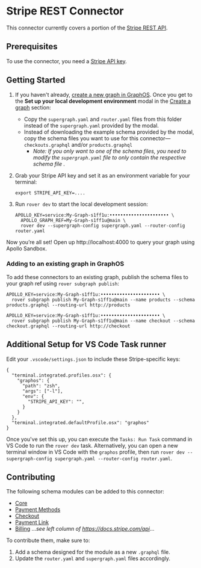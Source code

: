 # Stripe REST Connector

This connector currently covers a portion of the [Stripe REST API](https://docs.stripe.com/api).

## Prerequisites

To use the connector, you need a [Stripe API key](https://docs.stripe.com/keys).

## Getting Started 

1. If you haven't already, [create a new graph in GraphOS](https://www.apollographql.com/docs/graphos/get-started/guides/rest#step-1-set-up-your-graphql-api). Once you get to the **Set up your local development environment** modal in the [Create a graph](https://www.apollographql.com/docs/graphos/get-started/guides/rest#create-a-graph) section:
    - Copy the `supergraph.yaml` and `router.yaml` files from this folder instead of the `supergraph.yaml` provided by the modal.
    - Instead of downloading the example schema provided by the modal, copy the schema files you want to use for this connector—`checkouts.graphql` and/or `products.graphql`
      - *Note: If you only want to one of the schema files, you need to modify the `supergraph.yaml` file to only contain the respective schema file .*
1. Grab your Stripe API key and set it as an environment variable for your terminal:

    ```
    export STRIPE_API_KEY=....
    ```

1. Run `rover dev` to start the local development session:

    ```
    APOLLO_KEY=service:My-Graph-s1ff1u:•••••••••••••••••••••• \
      APOLLO_GRAPH_REF=My-Graph-s1ff1u@main \
      rover dev --supergraph-config supergraph.yaml --router-config router.yaml
    ```

Now you’re all set! Open up http://localhost:4000 to query your graph using Apollo Sandbox.

### Adding to an existing graph in GraphOS

To add these connectors to an existing graph, publish the schema files to your graph ref using `rover subgraph publish`:

```
APOLLO_KEY=service:My-Graph-s1ff1u:•••••••••••••••••••••• \
  rover subgraph publish My-Graph-s1ff1u@main --name products --schema products.graphql --routing-url http://products

APOLLO_KEY=service:My-Graph-s1ff1u:•••••••••••••••••••••• \
  rover subgraph publish My-Graph-s1ff1u@main --name checkout --schema checkout.graphql --routing-url http://checkout
```

## Additional Setup for VS Code Task runner

Edit your `.vscode/settings.json` to include these Stripe-specific keys:

```
{
  "terminal.integrated.profiles.osx": {
    "graphos": {
      "path": "zsh",
      "args": ["-l"],
      "env": { 
        "STRIPE_API_KEY": "",
      }
    }
  },
  "terminal.integrated.defaultProfile.osx": "graphos"
}

```

Once you've set this up, you can execute the `Tasks: Run Task` command in VS Code to run the `rover dev` task.
Alternatively, you can open a new terminal window in VS Code with the `graphos` profile, then run `rover dev --supergraph-config supergraph.yaml --router-config router.yaml`.

## Contributing

The following schema modules can be added to this connector:

- [Core](https://docs.stripe.com/api/)
- [Payment Methods](https://docs.stripe.com/api/balance)
- [Checkout](https://docs.stripe.com/api/checkout/)
- [Payment Link](https://docs.stripe.com/api/payment-link)
- [Billing](https://docs.stripe.com/api/payment-link)
...*see left column of https://docs.stripe.com/api*...

To contribute them, make sure to:

1. Add a schema designed for the module as a new `.graphql` file.
2. Update the `router.yaml` and `supergraph.yaml` files accordingly.